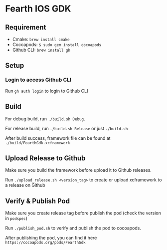 # Fearth IOS GDK

## Requirement
- Cmake: `brew install cmake`
- Cocoapods: `$ sudo gem install cocoapods`
- Github CLI: `brew install gh`

## Setup

### Login to access Github CLI

Run `gh auth login` to login to Github CLI

## Build

For debug build, run `./build.sh Debug`.

For release build, run `./build.sh Release` or just `./build.sh`

After build success, framework file can be found at `./build/FearthGdk.xcframework`

## Upload Release to Github

Make sure you build the framework before upload it to Github releases.

Run `./upload_release.sh <version_tag>` to create or upload xcframework to a release on Github

## Verify & Publish Pod

Make sure you create release tag before publish the pod (check the version in `podspec`)

Run `./publish_pod.sh` to verify and publish the pod to cocoapods.

After publishing the pod, you can find it here `https://cocoapods.org/pods/FearthGdk`
